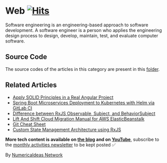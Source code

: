 # Web&nbsp;[![Hits](https://hits.seeyoufarm.com/api/count/incr/badge.svg?url=https%3A%2F%2Fgithub.com%2Fnumerica-ideas%2Fcommunity%2Ftree%2Fmaster%2Fweb&count_bg=%2379C83D&title_bg=%23555555&icon=&icon_color=%23E7E7E7&title=hits&edge_flat=false)](https://blog.numericaideas.com/tag/software-engineering)

Software engineering is an engineering-based approach to software development. A software engineer is a person who applies the engineering design process to design, develop, maintain, test, and evaluate computer software.

## Source Code
The source codes of the articles in this category are present in this [folder](./).

## Related Articles
<!-- TAG-POSTS-LIST:START -->
- [Apply SOLID Principles in a Real Angular Project](https://blog.numericaideas.com/solid-principles-in-angular-cheat-sheet/)
- [Spring Boot Microservices Deployment to Kubernetes with Helm via GitLab CI](https://blog.numericaideas.com/springboot-microservices-deployment-kubernetes-helm-gitlabci/)
- [Difference between RxJS Observable, Subject, and BehaviorSubject](https://blog.numericaideas.com/difference-between-rxjs-observable-subject-and-behaviorsubject/)
- [Lift And Shift Cloud Migration Manual for AWS ElasticBeanstalk](https://blog.numericaideas.com/lift-and-shift-cloud-migration-manual-aws-elasticbeanstalk/)
- [Git Cheat Sheet](https://blog.numericaideas.com/git-cheat-sheet/)
- [Custom State Management Architecture using RxJS](https://blog.numericaideas.com/custom-rxjs-store-architecture/)
<!-- TAG-POSTS-LIST:END -->

**More tech content is available on [the blog](https://blog.numericaideas.com) and on [YouTube](https://www.youtube.com/@numericaideas/channels?sub_confirmation=1)**, subscribe to the [monthly activities newsletter](https://news.numericaideas.com) to be kept posted ✅

By [NumericaIdeas Network](https://numericaideas.com)
